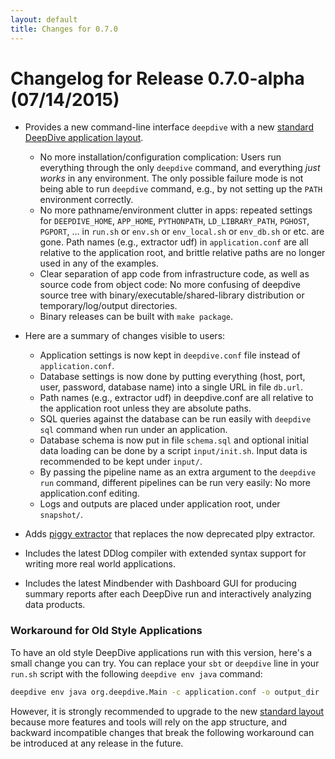 ```yaml
---
layout: default
title: Changes for 0.7.0
---
```


# Changelog for Release 0.7.0-alpha (07/14/2015)

* Provides a new command-line interface `deepdive` with a new [standard DeepDive application layout][applayout].
    - No more installation/configuration complication: Users run everything through the only `deepdive` command, and everything *just works* in any environment.  The only possible failure mode is not being able to run `deepdive` command, e.g., by not setting up the `PATH` environment correctly.
    - No more pathname/environment clutter in apps: repeated settings for `DEEPDIVE_HOME`, `APP_HOME`, `PYTHONPATH`, `LD_LIBRARY_PATH`, `PGHOST`, `PGPORT`, ... in `run.sh` or `env.sh` or `env_local.sh` or `env_db.sh` or etc. are gone.  Path names (e.g., extractor udf) in `application.conf` are all relative to the application root, and brittle relative paths are no longer used in any of the examples.
    - Clear separation of app code from infrastructure code, as well as source code from object code: No more confusing of deepdive source tree with binary/executable/shared-library distribution or temporary/log/output directories.
    - Binary releases can be built with `make package`.

* Here are a summary of changes visible to users:
    - Application settings is now kept in `deepdive.conf` file instead of `application.conf`.
    - Database settings is now done by putting everything (host, port, user, password, database name) into a single URL in file `db.url`.
    - Path names (e.g., extractor udf) in deepdive.conf are all relative to the application root unless they are absolute paths.
    - SQL queries against the database can be run easily with `deepdive sql` command when run under an application.
    - Database schema is now put in file `schema.sql` and optional initial data loading can be done by a script `input/init.sh`.  Input data is recommended to be kept under `input/`.
    - By passing the pipeline name as an extra argument to the `deepdive run` command, different pipelines can be run very easily: No more application.conf editing.
    - Logs and outputs are placed under application root, under `snapshot/`.

* Adds [piggy extractor](http://deepdive.stanford.edu/doc/basics/extractors.html#piggy_extractor) that replaces the now deprecated plpy extractor.

* Includes the latest DDlog compiler with extended syntax support for writing more real world applications.

* Includes the latest Mindbender with Dashboard GUI for producing summary reports after each DeepDive run and interactively analyzing data products.


### Workaround for Old Style Applications

To have an old style DeepDive applications run with this version, here's a small change you can try.
You can replace your `sbt` or `deepdive` line in your `run.sh` script with the following `deepdive env java` command:

```bash
deepdive env java org.deepdive.Main -c application.conf -o output_dir
```

However, it is strongly recommended to upgrade to the new [standard layout][applayout] because more features and tools will rely on the app structure, and backward incompatible changes that break the following workaround can be introduced at any release in the future.



[applayout]: http://deepdive.stanford.edu/doc/advanced/deepdiveapp.html
